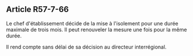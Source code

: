 Article R57-7-66
----
Le chef d'établissement décide de la mise à l'isolement pour une durée maximale
de trois mois. Il peut renouveler la mesure une fois pour la même durée.

Il rend compte sans délai de sa décision au directeur interrégional.
